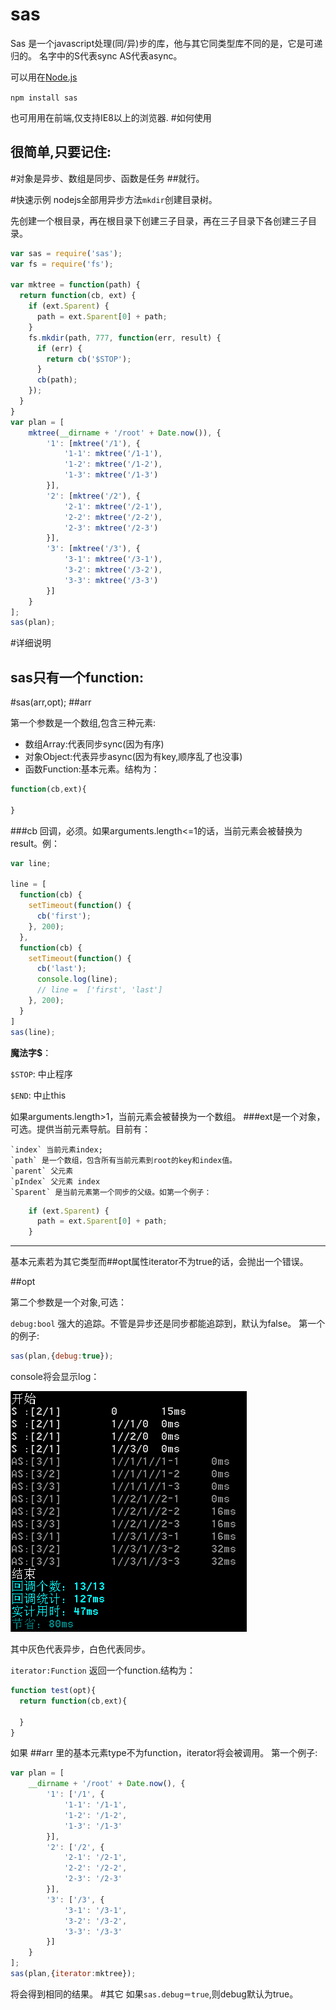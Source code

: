 # sas
Sas 是一个javascript处理(同/异)步的库，他与其它同类型库不同的是，它是可递归的。
名字中的S代表sync AS代表async。

可以用在[Node.js](http://nodejs.org) 

`npm install sas`

也可用用在前端,仅支持IE8以上的浏览器.
#如何使用
## 很简单,只要记住:
#对象是异步、数组是同步、函数是任务
##就行。

#快速示例
nodejs全部用异步方法`mkdir`创建目录树。

先创建一个根目录，再在根目录下创建三子目录，再在三子目录下各创建三子目录。
```javascript
var sas = require('sas');
var fs = require('fs');

var mktree = function(path) {
  return function(cb, ext) {
    if (ext.Sparent) {
      path = ext.Sparent[0] + path;
    }
    fs.mkdir(path, 777, function(err, result) {
      if (err) {
        return cb('$STOP');
      }
      cb(path);
    });
  }
}
var plan = [
	mktree(__dirname + '/root' + Date.now()), {
		'1': [mktree('/1'), {
			'1-1': mktree('/1-1'),
			'1-2': mktree('/1-2'),
			'1-3': mktree('/1-3')
		}],
		'2': [mktree('/2'), {
			'2-1': mktree('/2-1'),
			'2-2': mktree('/2-2'),
			'2-3': mktree('/2-3')
		}],
		'3': [mktree('/3'), {
			'3-1': mktree('/3-1'),
			'3-2': mktree('/3-2'),
			'3-3': mktree('/3-3')
		}]
	}
];
sas(plan);
```
#详细说明

## sas只有一个function: 
#sas(arr,opt);
##arr

第一个参数是一个数组,包含三种元素:
- 数组Array:代表同步sync(因为有序)
- 对象Object:代表异步async(因为有key,顺序乱了也没事)
- 函数Function:基本元素。结构为：
```javascript
function(cb,ext){

}
```
###cb 
回调，必须。如果arguments.length<=1的话，当前元素会被替换为result。例：
```javascript
var line;

line = [
  function(cb) {
    setTimeout(function() {
      cb('first');
    }, 200);
  },
  function(cb) {
    setTimeout(function() {
      cb('last');
      console.log(line);
      // line =  ['first', 'last']
    }, 200);
  }
]
sas(line);
```
__魔法字$__：

`$STOP`: 中止程序

`$END`: 中止this

如果arguments.length>1，当前元素会被替换为一个数组。
###ext是一个对象，可选。提供当前元素导航。目前有：

	`index` 当前元素index;
	`path` 是一个数组，包含所有当前元素到root的key和index值。
	`parent` 父元素
	`pIndex` 父元素 index
	`Sparent` 是当前元素第一个同步的父级。如第一个例子：
```javascript
    if (ext.Sparent) {
      path = ext.Sparent[0] + path;
    }
```

---------------------------------------

基本元素若为其它类型而##opt属性iterator不为true的话，会抛出一个错误。

##opt

第二个参数是一个对象,可选：

`debug:bool` 强大的追踪。不管是异步还是同步都能追踪到，默认为false。
第一个的例子:
```javascript
sas(plan,{debug:true});
```
console将会显示log：

![image](https://github.com/hezedu/SomethingBoring/blob/master/sas/saslog.png?raw=true)

其中灰色代表异步，白色代表同步。

`iterator:Function` 返回一个function.结构为：
```javascript
function test(opt){
  return function(cb,ext){
  
  }
}
```
如果 ##arr 里的基本元素type不为function，iterator将会被调用。
第一个例子:
```javascript
var plan = [
	__dirname + '/root' + Date.now(), {
		'1': ['/1', {
			'1-1': '/1-1',
			'1-2': '/1-2',
			'1-3': '/1-3'
		}],
		'2': ['/2', {
			'2-1': '/2-1',
			'2-2': '/2-2',
			'2-3': '/2-3'
		}],
		'3': ['/3', {
			'3-1': '/3-1',
			'3-2': '/3-2',
			'3-3': '/3-3'
		}]
	}
];
sas(plan,{iterator:mktree});
```
将会得到相同的结果。
#其它
如果`sas.debug＝true`,则debug默认为true。
